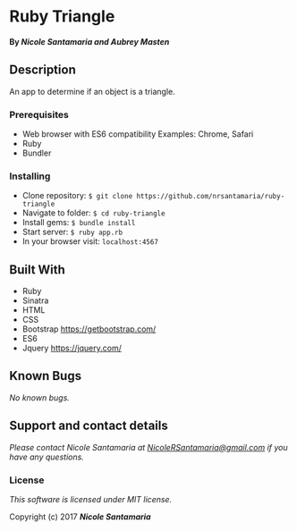 # Ruby Triangle

#### By _**Nicole Santamaria** and **Aubrey Masten**_

## Description
An app to determine if an object is a triangle.

### Prerequisites

* Web browser with ES6 compatibility
Examples: Chrome, Safari
* Ruby
* Bundler

### Installing

* Clone repository: `$ git clone https://github.com/nrsantamaria/ruby-triangle`
* Navigate to folder: `$ cd ruby-triangle`
* Install gems: `$ bundle install`
* Start server: `$ ruby app.rb`
* In your browser visit: `localhost:4567`

## Built With

* Ruby
* Sinatra
* HTML
* CSS
* Bootstrap https://getbootstrap.com/
* ES6
* Jquery https://jquery.com/

## Known Bugs

_No known bugs._

## Support and contact details

_Please contact Nicole Santamaria at NicoleRSantamaria@gmail.com if you have any questions._


### License

*This software is licensed under MIT license.*

Copyright (c) 2017 **_Nicole Santamaria_**

